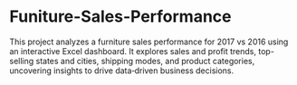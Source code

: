 # Funiture-Sales-Performance
This project analyzes a furniture sales performance for 2017 vs 2016 using an interactive Excel dashboard. It explores sales and profit trends, top-selling states and cities, shipping modes, and product categories, uncovering insights to drive data‑driven business decisions.
